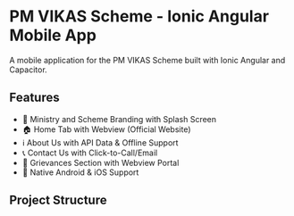 # PM VIKAS Scheme - Ionic Angular Mobile App

A mobile application for the PM VIKAS Scheme built with Ionic Angular and Capacitor.

## Features

- 🎯 Ministry and Scheme Branding with Splash Screen
- 🏠 Home Tab with Webview (Official Website)
- ℹ️ About Us with API Data & Offline Support
- 📞 Contact Us with Click-to-Call/Email
- 🚨 Grievances Section with Webview Portal
- 📱 Native Android & iOS Support

## Project Structure
